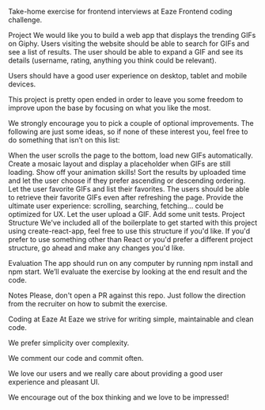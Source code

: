 Take-home exercise for frontend interviews at Eaze
Frontend coding challenge.

Project
We would like you to build a web app that displays the trending GIFs on Giphy. Users visiting the website should be able to search for GIFs and see a list of results. The user should be able to expand a GIF and see its details (username, rating, anything you think could be relevant).

Users should have a good user experience on desktop, tablet and mobile devices.

This project is pretty open ended in order to leave you some freedom to improve upon the base by focusing on what you like the most.

We strongly encourage you to pick a couple of optional improvements. The following are just some ideas, so if none of these interest you, feel free to do something that isn’t on this list:

When the user scrolls the page to the bottom, load new GIFs automatically.
Create a mosaic layout and display a placeholder when GIFs are still loading.
Show off your animation skills!
Sort the results by uploaded time and let the user choose if they prefer ascending or descending ordering.
Let the user favorite GIFs and list their favorites. The users should be able to retrieve their favorite GIFs even after refreshing the page.
Provide the ultimate user experience: scrolling, searching, fetching… could be optimized for UX.
Let the user upload a GIF.
Add some unit tests.
Project Structure
We've included all of the boilerplate to get started with this project using create-react-app, feel free to use this structure if you'd like. If you'd prefer to use something other than React or you'd prefer a different project structure, go ahead and make any changes you'd like.

Evaluation
The app should run on any computer by running npm install and npm start. We’ll evaluate the exercise by looking at the end result and the code.

Notes
Please, don't open a PR against this repo. Just follow the direction from the recruiter on how to submit the exercise.

Coding at Eaze
At Eaze we strive for writing simple, maintainable and clean code.

We prefer simplicity over complexity.

We comment our code and commit often.

We love our users and we really care about providing a good user experience and pleasant UI.

We encourage out of the box thinking and we love to be impressed!